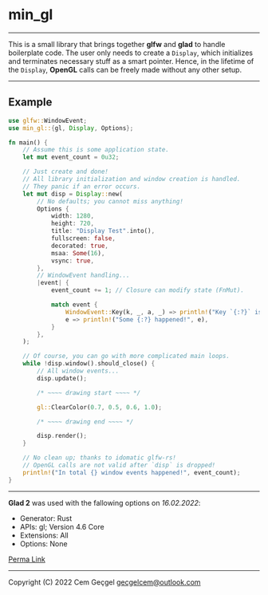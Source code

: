 # min_gl

---

This is a small library that brings together **glfw** and **glad** to handle
boilerplate code. The user only needs to create a `Display`, which initializes
and terminates necessary stuff as a smart pointer. Hence, in the lifetime of the
`Display`, **OpenGL** calls can be freely made without any other setup.

---

## Example

```rust
use glfw::WindowEvent;
use min_gl::{gl, Display, Options};

fn main() {
    // Assume this is some application state.
    let mut event_count = 0u32;

    // Just create and done!
    // All library initialization and window creation is handled.
    // They panic if an error occurs.
    let mut disp = Display::new(
        // No defaults; you cannot miss anything!
        Options {
            width: 1280,
            height: 720,
            title: "Display Test".into(),
            fullscreen: false,
            decorated: true,
            msaa: Some(16),
            vsync: true,
        },
        // WindowEvent handling...
        |event| {
            event_count += 1; // Closure can modify state (FnMut).

            match event {
                WindowEvent::Key(k, _, a, _) => println!("Key `{:?}` is {:?}ed!", k, a),
                e => println!("Some {:?} happened!", e),
            }
        },
    );

    // Of course, you can go with more complicated main loops.
    while !disp.window().should_close() {
        // All window events...
        disp.update();

        /* ~~~~ drawing start ~~~~ */

        gl::ClearColor(0.7, 0.5, 0.6, 1.0);

        /* ~~~~ drawing end ~~~~ */

        disp.render();
    }

    // No clean up; thanks to idomatic glfw-rs!
    // OpenGL calls are not valid after `disp` is dropped!
    println!("In total {} window events happened!", event_count);
}
```

---

**Glad 2** was used with the fallowing options on _16.02.2022_:

- Generator: Rust
- APIs: gl; Version 4.6 Core
- Extensions: All
- Options: None

[Perma Link](https://gen.glad.sh/#generator=rust&api=gl%3D4.6&profile=gl%3Dcore%2Cgles1%3Dcommon&extensions=GL_3DFX_multisample%2CGL_3DFX_tbuffer%2CGL_3DFX_texture_compression_FXT1%2CGL_AMD_blend_minmax_factor%2CGL_AMD_conservative_depth%2CGL_AMD_debug_output%2CGL_AMD_depth_clamp_separate%2CGL_AMD_draw_buffers_blend%2CGL_AMD_framebuffer_multisample_advanced%2CGL_AMD_framebuffer_sample_positions%2CGL_AMD_gcn_shader%2CGL_AMD_gpu_shader_half_float%2CGL_AMD_gpu_shader_int16%2CGL_AMD_gpu_shader_int64%2CGL_AMD_interleaved_elements%2CGL_AMD_multi_draw_indirect%2CGL_AMD_name_gen_delete%2CGL_AMD_occlusion_query_event%2CGL_AMD_performance_monitor%2CGL_AMD_pinned_memory%2CGL_AMD_query_buffer_object%2CGL_AMD_sample_positions%2CGL_AMD_seamless_cubemap_per_texture%2CGL_AMD_shader_atomic_counter_ops%2CGL_AMD_shader_ballot%2CGL_AMD_shader_explicit_vertex_parameter%2CGL_AMD_shader_gpu_shader_half_float_fetch%2CGL_AMD_shader_image_load_store_lod%2CGL_AMD_shader_stencil_export%2CGL_AMD_shader_trinary_minmax%2CGL_AMD_sparse_texture%2CGL_AMD_stencil_operation_extended%2CGL_AMD_texture_gather_bias_lod%2CGL_AMD_texture_texture4%2CGL_AMD_transform_feedback3_lines_triangles%2CGL_AMD_transform_feedback4%2CGL_AMD_vertex_shader_layer%2CGL_AMD_vertex_shader_tessellator%2CGL_AMD_vertex_shader_viewport_index%2CGL_APPLE_aux_depth_stencil%2CGL_APPLE_client_storage%2CGL_APPLE_element_array%2CGL_APPLE_fence%2CGL_APPLE_float_pixels%2CGL_APPLE_flush_buffer_range%2CGL_APPLE_object_purgeable%2CGL_APPLE_rgb_422%2CGL_APPLE_row_bytes%2CGL_APPLE_specular_vector%2CGL_APPLE_texture_range%2CGL_APPLE_transform_hint%2CGL_APPLE_vertex_array_object%2CGL_APPLE_vertex_array_range%2CGL_APPLE_vertex_program_evaluators%2CGL_APPLE_ycbcr_422%2CGL_ARB_ES2_compatibility%2CGL_ARB_ES3_1_compatibility%2CGL_ARB_ES3_2_compatibility%2CGL_ARB_ES3_compatibility%2CGL_ARB_arrays_of_arrays%2CGL_ARB_base_instance%2CGL_ARB_bindless_texture%2CGL_ARB_blend_func_extended%2CGL_ARB_buffer_storage%2CGL_ARB_cl_event%2CGL_ARB_clear_buffer_object%2CGL_ARB_clear_texture%2CGL_ARB_clip_control%2CGL_ARB_color_buffer_float%2CGL_ARB_compatibility%2CGL_ARB_compressed_texture_pixel_storage%2CGL_ARB_compute_shader%2CGL_ARB_compute_variable_group_size%2CGL_ARB_conditional_render_inverted%2CGL_ARB_conservative_depth%2CGL_ARB_copy_buffer%2CGL_ARB_copy_image%2CGL_ARB_cull_distance%2CGL_ARB_debug_output%2CGL_ARB_depth_buffer_float%2CGL_ARB_depth_clamp%2CGL_ARB_depth_texture%2CGL_ARB_derivative_control%2CGL_ARB_direct_state_access%2CGL_ARB_draw_buffers%2CGL_ARB_draw_buffers_blend%2CGL_ARB_draw_elements_base_vertex%2CGL_ARB_draw_indirect%2CGL_ARB_draw_instanced%2CGL_ARB_enhanced_layouts%2CGL_ARB_explicit_attrib_location%2CGL_ARB_explicit_uniform_location%2CGL_ARB_fragment_coord_conventions%2CGL_ARB_fragment_layer_viewport%2CGL_ARB_fragment_program%2CGL_ARB_fragment_program_shadow%2CGL_ARB_fragment_shader%2CGL_ARB_fragment_shader_interlock%2CGL_ARB_framebuffer_no_attachments%2CGL_ARB_framebuffer_object%2CGL_ARB_framebuffer_sRGB%2CGL_ARB_geometry_shader4%2CGL_ARB_get_program_binary%2CGL_ARB_get_texture_sub_image%2CGL_ARB_gl_spirv%2CGL_ARB_gpu_shader5%2CGL_ARB_gpu_shader_fp64%2CGL_ARB_gpu_shader_int64%2CGL_ARB_half_float_pixel%2CGL_ARB_half_float_vertex%2CGL_ARB_imaging%2CGL_ARB_indirect_parameters%2CGL_ARB_instanced_arrays%2CGL_ARB_internalformat_query%2CGL_ARB_internalformat_query2%2CGL_ARB_invalidate_subdata%2CGL_ARB_map_buffer_alignment%2CGL_ARB_map_buffer_range%2CGL_ARB_matrix_palette%2CGL_ARB_multi_bind%2CGL_ARB_multi_draw_indirect%2CGL_ARB_multisample%2CGL_ARB_multitexture%2CGL_ARB_occlusion_query%2CGL_ARB_occlusion_query2%2CGL_ARB_parallel_shader_compile%2CGL_ARB_pipeline_statistics_query%2CGL_ARB_pixel_buffer_object%2CGL_ARB_point_parameters%2CGL_ARB_point_sprite%2CGL_ARB_polygon_offset_clamp%2CGL_ARB_post_depth_coverage%2CGL_ARB_program_interface_query%2CGL_ARB_provoking_vertex%2CGL_ARB_query_buffer_object%2CGL_ARB_robust_buffer_access_behavior%2CGL_ARB_robustness%2CGL_ARB_robustness_isolation%2CGL_ARB_sample_locations%2CGL_ARB_sample_shading%2CGL_ARB_sampler_objects%2CGL_ARB_seamless_cube_map%2CGL_ARB_seamless_cubemap_per_texture%2CGL_ARB_separate_shader_objects%2CGL_ARB_shader_atomic_counter_ops%2CGL_ARB_shader_atomic_counters%2CGL_ARB_shader_ballot%2CGL_ARB_shader_bit_encoding%2CGL_ARB_shader_clock%2CGL_ARB_shader_draw_parameters%2CGL_ARB_shader_group_vote%2CGL_ARB_shader_image_load_store%2CGL_ARB_shader_image_size%2CGL_ARB_shader_objects%2CGL_ARB_shader_precision%2CGL_ARB_shader_stencil_export%2CGL_ARB_shader_storage_buffer_object%2CGL_ARB_shader_subroutine%2CGL_ARB_shader_texture_image_samples%2CGL_ARB_shader_texture_lod%2CGL_ARB_shader_viewport_layer_array%2CGL_ARB_shading_language_100%2CGL_ARB_shading_language_420pack%2CGL_ARB_shading_language_include%2CGL_ARB_shading_language_packing%2CGL_ARB_shadow%2CGL_ARB_shadow_ambient%2CGL_ARB_sparse_buffer%2CGL_ARB_sparse_texture%2CGL_ARB_sparse_texture2%2CGL_ARB_sparse_texture_clamp%2CGL_ARB_spirv_extensions%2CGL_ARB_stencil_texturing%2CGL_ARB_sync%2CGL_ARB_tessellation_shader%2CGL_ARB_texture_barrier%2CGL_ARB_texture_border_clamp%2CGL_ARB_texture_buffer_object%2CGL_ARB_texture_buffer_object_rgb32%2CGL_ARB_texture_buffer_range%2CGL_ARB_texture_compression%2CGL_ARB_texture_compression_bptc%2CGL_ARB_texture_compression_rgtc%2CGL_ARB_texture_cube_map%2CGL_ARB_texture_cube_map_array%2CGL_ARB_texture_env_add%2CGL_ARB_texture_env_combine%2CGL_ARB_texture_env_crossbar%2CGL_ARB_texture_env_dot3%2CGL_ARB_texture_filter_anisotropic%2CGL_ARB_texture_filter_minmax%2CGL_ARB_texture_float%2CGL_ARB_texture_gather%2CGL_ARB_texture_mirror_clamp_to_edge%2CGL_ARB_texture_mirrored_repeat%2CGL_ARB_texture_multisample%2CGL_ARB_texture_non_power_of_two%2CGL_ARB_texture_query_levels%2CGL_ARB_texture_query_lod%2CGL_ARB_texture_rectangle%2CGL_ARB_texture_rg%2CGL_ARB_texture_rgb10_a2ui%2CGL_ARB_texture_stencil8%2CGL_ARB_texture_storage%2CGL_ARB_texture_storage_multisample%2CGL_ARB_texture_swizzle%2CGL_ARB_texture_view%2CGL_ARB_timer_query%2CGL_ARB_transform_feedback2%2CGL_ARB_transform_feedback3%2CGL_ARB_transform_feedback_instanced%2CGL_ARB_transform_feedback_overflow_query%2CGL_ARB_transpose_matrix%2CGL_ARB_uniform_buffer_object%2CGL_ARB_vertex_array_bgra%2CGL_ARB_vertex_array_object%2CGL_ARB_vertex_attrib_64bit%2CGL_ARB_vertex_attrib_binding%2CGL_ARB_vertex_blend%2CGL_ARB_vertex_buffer_object%2CGL_ARB_vertex_program%2CGL_ARB_vertex_shader%2CGL_ARB_vertex_type_10f_11f_11f_rev%2CGL_ARB_vertex_type_2_10_10_10_rev%2CGL_ARB_viewport_array%2CGL_ARB_window_pos%2CGL_ATI_draw_buffers%2CGL_ATI_element_array%2CGL_ATI_envmap_bumpmap%2CGL_ATI_fragment_shader%2CGL_ATI_map_object_buffer%2CGL_ATI_meminfo%2CGL_ATI_pixel_format_float%2CGL_ATI_pn_triangles%2CGL_ATI_separate_stencil%2CGL_ATI_text_fragment_shader%2CGL_ATI_texture_env_combine3%2CGL_ATI_texture_float%2CGL_ATI_texture_mirror_once%2CGL_ATI_vertex_array_object%2CGL_ATI_vertex_attrib_array_object%2CGL_ATI_vertex_streams%2CGL_EXT_422_pixels%2CGL_EXT_EGL_image_storage%2CGL_EXT_EGL_sync%2CGL_EXT_abgr%2CGL_EXT_bgra%2CGL_EXT_bindable_uniform%2CGL_EXT_blend_color%2CGL_EXT_blend_equation_separate%2CGL_EXT_blend_func_separate%2CGL_EXT_blend_logic_op%2CGL_EXT_blend_minmax%2CGL_EXT_blend_subtract%2CGL_EXT_clip_volume_hint%2CGL_EXT_cmyka%2CGL_EXT_color_subtable%2CGL_EXT_compiled_vertex_array%2CGL_EXT_convolution%2CGL_EXT_coordinate_frame%2CGL_EXT_copy_texture%2CGL_EXT_cull_vertex%2CGL_EXT_debug_label%2CGL_EXT_debug_marker%2CGL_EXT_depth_bounds_test%2CGL_EXT_direct_state_access%2CGL_EXT_draw_buffers2%2CGL_EXT_draw_instanced%2CGL_EXT_draw_range_elements%2CGL_EXT_external_buffer%2CGL_EXT_fog_coord%2CGL_EXT_framebuffer_blit%2CGL_EXT_framebuffer_multisample%2CGL_EXT_framebuffer_multisample_blit_scaled%2CGL_EXT_framebuffer_object%2CGL_EXT_framebuffer_sRGB%2CGL_EXT_geometry_shader4%2CGL_EXT_gpu_program_parameters%2CGL_EXT_gpu_shader4%2CGL_EXT_histogram%2CGL_EXT_index_array_formats%2CGL_EXT_index_func%2CGL_EXT_index_material%2CGL_EXT_index_texture%2CGL_EXT_light_texture%2CGL_EXT_memory_object%2CGL_EXT_memory_object_fd%2CGL_EXT_memory_object_win32%2CGL_EXT_misc_attribute%2CGL_EXT_multi_draw_arrays%2CGL_EXT_multisample%2CGL_EXT_multiview_tessellation_geometry_shader%2CGL_EXT_multiview_texture_multisample%2CGL_EXT_multiview_timer_query%2CGL_EXT_packed_depth_stencil%2CGL_EXT_packed_float%2CGL_EXT_packed_pixels%2CGL_EXT_paletted_texture%2CGL_EXT_pixel_buffer_object%2CGL_EXT_pixel_transform%2CGL_EXT_pixel_transform_color_table%2CGL_EXT_point_parameters%2CGL_EXT_polygon_offset%2CGL_EXT_polygon_offset_clamp%2CGL_EXT_post_depth_coverage%2CGL_EXT_provoking_vertex%2CGL_EXT_raster_multisample%2CGL_EXT_rescale_normal%2CGL_EXT_secondary_color%2CGL_EXT_semaphore%2CGL_EXT_semaphore_fd%2CGL_EXT_semaphore_win32%2CGL_EXT_separate_shader_objects%2CGL_EXT_separate_specular_color%2CGL_EXT_shader_framebuffer_fetch%2CGL_EXT_shader_framebuffer_fetch_non_coherent%2CGL_EXT_shader_image_load_formatted%2CGL_EXT_shader_image_load_store%2CGL_EXT_shader_integer_mix%2CGL_EXT_shadow_funcs%2CGL_EXT_shared_texture_palette%2CGL_EXT_sparse_texture2%2CGL_EXT_stencil_clear_tag%2CGL_EXT_stencil_two_side%2CGL_EXT_stencil_wrap%2CGL_EXT_subtexture%2CGL_EXT_texture%2CGL_EXT_texture3D%2CGL_EXT_texture_array%2CGL_EXT_texture_buffer_object%2CGL_EXT_texture_compression_latc%2CGL_EXT_texture_compression_rgtc%2CGL_EXT_texture_compression_s3tc%2CGL_EXT_texture_cube_map%2CGL_EXT_texture_env_add%2CGL_EXT_texture_env_combine%2CGL_EXT_texture_env_dot3%2CGL_EXT_texture_filter_anisotropic%2CGL_EXT_texture_filter_minmax%2CGL_EXT_texture_integer%2CGL_EXT_texture_lod_bias%2CGL_EXT_texture_mirror_clamp%2CGL_EXT_texture_object%2CGL_EXT_texture_perturb_normal%2CGL_EXT_texture_sRGB%2CGL_EXT_texture_sRGB_R8%2CGL_EXT_texture_sRGB_RG8%2CGL_EXT_texture_sRGB_decode%2CGL_EXT_texture_shadow_lod%2CGL_EXT_texture_shared_exponent%2CGL_EXT_texture_snorm%2CGL_EXT_texture_storage%2CGL_EXT_texture_swizzle%2CGL_EXT_timer_query%2CGL_EXT_transform_feedback%2CGL_EXT_vertex_array%2CGL_EXT_vertex_array_bgra%2CGL_EXT_vertex_attrib_64bit%2CGL_EXT_vertex_shader%2CGL_EXT_vertex_weighting%2CGL_EXT_win32_keyed_mutex%2CGL_EXT_window_rectangles%2CGL_EXT_x11_sync_object%2CGL_GREMEDY_frame_terminator%2CGL_GREMEDY_string_marker%2CGL_HP_convolution_border_modes%2CGL_HP_image_transform%2CGL_HP_occlusion_test%2CGL_HP_texture_lighting%2CGL_IBM_cull_vertex%2CGL_IBM_multimode_draw_arrays%2CGL_IBM_rasterpos_clip%2CGL_IBM_static_data%2CGL_IBM_texture_mirrored_repeat%2CGL_IBM_vertex_array_lists%2CGL_INGR_blend_func_separate%2CGL_INGR_color_clamp%2CGL_INGR_interlace_read%2CGL_INTEL_blackhole_render%2CGL_INTEL_conservative_rasterization%2CGL_INTEL_fragment_shader_ordering%2CGL_INTEL_framebuffer_CMAA%2CGL_INTEL_map_texture%2CGL_INTEL_parallel_arrays%2CGL_INTEL_performance_query%2CGL_KHR_blend_equation_advanced%2CGL_KHR_blend_equation_advanced_coherent%2CGL_KHR_context_flush_control%2CGL_KHR_debug%2CGL_KHR_no_error%2CGL_KHR_parallel_shader_compile%2CGL_KHR_robust_buffer_access_behavior%2CGL_KHR_robustness%2CGL_KHR_shader_subgroup%2CGL_KHR_texture_compression_astc_hdr%2CGL_KHR_texture_compression_astc_ldr%2CGL_KHR_texture_compression_astc_sliced_3d%2CGL_MESAX_texture_stack%2CGL_MESA_framebuffer_flip_x%2CGL_MESA_framebuffer_flip_y%2CGL_MESA_framebuffer_swap_xy%2CGL_MESA_pack_invert%2CGL_MESA_program_binary_formats%2CGL_MESA_resize_buffers%2CGL_MESA_shader_integer_functions%2CGL_MESA_tile_raster_order%2CGL_MESA_window_pos%2CGL_MESA_ycbcr_texture%2CGL_NVX_blend_equation_advanced_multi_draw_buffers%2CGL_NVX_conditional_render%2CGL_NVX_gpu_memory_info%2CGL_NVX_gpu_multicast2%2CGL_NVX_linked_gpu_multicast%2CGL_NVX_progress_fence%2CGL_NV_alpha_to_coverage_dither_control%2CGL_NV_bindless_multi_draw_indirect%2CGL_NV_bindless_multi_draw_indirect_count%2CGL_NV_bindless_texture%2CGL_NV_blend_equation_advanced%2CGL_NV_blend_equation_advanced_coherent%2CGL_NV_blend_minmax_factor%2CGL_NV_blend_square%2CGL_NV_clip_space_w_scaling%2CGL_NV_command_list%2CGL_NV_compute_program5%2CGL_NV_compute_shader_derivatives%2CGL_NV_conditional_render%2CGL_NV_conservative_raster%2CGL_NV_conservative_raster_dilate%2CGL_NV_conservative_raster_pre_snap%2CGL_NV_conservative_raster_pre_snap_triangles%2CGL_NV_conservative_raster_underestimation%2CGL_NV_copy_depth_to_color%2CGL_NV_copy_image%2CGL_NV_deep_texture3D%2CGL_NV_depth_buffer_float%2CGL_NV_depth_clamp%2CGL_NV_draw_texture%2CGL_NV_draw_vulkan_image%2CGL_NV_evaluators%2CGL_NV_explicit_multisample%2CGL_NV_fence%2CGL_NV_fill_rectangle%2CGL_NV_float_buffer%2CGL_NV_fog_distance%2CGL_NV_fragment_coverage_to_color%2CGL_NV_fragment_program%2CGL_NV_fragment_program2%2CGL_NV_fragment_program4%2CGL_NV_fragment_program_option%2CGL_NV_fragment_shader_barycentric%2CGL_NV_fragment_shader_interlock%2CGL_NV_framebuffer_mixed_samples%2CGL_NV_framebuffer_multisample_coverage%2CGL_NV_geometry_program4%2CGL_NV_geometry_shader4%2CGL_NV_geometry_shader_passthrough%2CGL_NV_gpu_multicast%2CGL_NV_gpu_program4%2CGL_NV_gpu_program5%2CGL_NV_gpu_program5_mem_extended%2CGL_NV_gpu_shader5%2CGL_NV_half_float%2CGL_NV_internalformat_sample_query%2CGL_NV_light_max_exponent%2CGL_NV_memory_attachment%2CGL_NV_memory_object_sparse%2CGL_NV_mesh_shader%2CGL_NV_multisample_coverage%2CGL_NV_multisample_filter_hint%2CGL_NV_occlusion_query%2CGL_NV_packed_depth_stencil%2CGL_NV_parameter_buffer_object%2CGL_NV_parameter_buffer_object2%2CGL_NV_path_rendering%2CGL_NV_path_rendering_shared_edge%2CGL_NV_pixel_data_range%2CGL_NV_point_sprite%2CGL_NV_present_video%2CGL_NV_primitive_restart%2CGL_NV_primitive_shading_rate%2CGL_NV_query_resource%2CGL_NV_query_resource_tag%2CGL_NV_register_combiners%2CGL_NV_register_combiners2%2CGL_NV_representative_fragment_test%2CGL_NV_robustness_video_memory_purge%2CGL_NV_sample_locations%2CGL_NV_sample_mask_override_coverage%2CGL_NV_scissor_exclusive%2CGL_NV_shader_atomic_counters%2CGL_NV_shader_atomic_float%2CGL_NV_shader_atomic_float64%2CGL_NV_shader_atomic_fp16_vector%2CGL_NV_shader_atomic_int64%2CGL_NV_shader_buffer_load%2CGL_NV_shader_buffer_store%2CGL_NV_shader_storage_buffer_object%2CGL_NV_shader_subgroup_partitioned%2CGL_NV_shader_texture_footprint%2CGL_NV_shader_thread_group%2CGL_NV_shader_thread_shuffle%2CGL_NV_shading_rate_image%2CGL_NV_stereo_view_rendering%2CGL_NV_tessellation_program5%2CGL_NV_texgen_emboss%2CGL_NV_texgen_reflection%2CGL_NV_texture_barrier%2CGL_NV_texture_compression_vtc%2CGL_NV_texture_env_combine4%2CGL_NV_texture_expand_normal%2CGL_NV_texture_multisample%2CGL_NV_texture_rectangle%2CGL_NV_texture_rectangle_compressed%2CGL_NV_texture_shader%2CGL_NV_texture_shader2%2CGL_NV_texture_shader3%2CGL_NV_timeline_semaphore%2CGL_NV_transform_feedback%2CGL_NV_transform_feedback2%2CGL_NV_uniform_buffer_unified_memory%2CGL_NV_vdpau_interop%2CGL_NV_vdpau_interop2%2CGL_NV_vertex_array_range%2CGL_NV_vertex_array_range2%2CGL_NV_vertex_attrib_integer_64bit%2CGL_NV_vertex_buffer_unified_memory%2CGL_NV_vertex_program%2CGL_NV_vertex_program1_1%2CGL_NV_vertex_program2%2CGL_NV_vertex_program2_option%2CGL_NV_vertex_program3%2CGL_NV_vertex_program4%2CGL_NV_video_capture%2CGL_NV_viewport_array2%2CGL_NV_viewport_swizzle%2CGL_OES_byte_coordinates%2CGL_OES_compressed_paletted_texture%2CGL_OES_fixed_point%2CGL_OES_query_matrix%2CGL_OES_read_format%2CGL_OES_single_precision%2CGL_OML_interlace%2CGL_OML_resample%2CGL_OML_subsample%2CGL_OVR_multiview%2CGL_OVR_multiview2%2CGL_PGI_misc_hints%2CGL_PGI_vertex_hints%2CGL_REND_screen_coordinates%2CGL_S3_s3tc%2CGL_SGIS_detail_texture%2CGL_SGIS_fog_function%2CGL_SGIS_generate_mipmap%2CGL_SGIS_multisample%2CGL_SGIS_pixel_texture%2CGL_SGIS_point_line_texgen%2CGL_SGIS_point_parameters%2CGL_SGIS_sharpen_texture%2CGL_SGIS_texture4D%2CGL_SGIS_texture_border_clamp%2CGL_SGIS_texture_color_mask%2CGL_SGIS_texture_edge_clamp%2CGL_SGIS_texture_filter4%2CGL_SGIS_texture_lod%2CGL_SGIS_texture_select%2CGL_SGIX_async%2CGL_SGIX_async_histogram%2CGL_SGIX_async_pixel%2CGL_SGIX_blend_alpha_minmax%2CGL_SGIX_calligraphic_fragment%2CGL_SGIX_clipmap%2CGL_SGIX_convolution_accuracy%2CGL_SGIX_depth_pass_instrument%2CGL_SGIX_depth_texture%2CGL_SGIX_flush_raster%2CGL_SGIX_fog_offset%2CGL_SGIX_fragment_lighting%2CGL_SGIX_framezoom%2CGL_SGIX_igloo_interface%2CGL_SGIX_instruments%2CGL_SGIX_interlace%2CGL_SGIX_ir_instrument1%2CGL_SGIX_list_priority%2CGL_SGIX_pixel_texture%2CGL_SGIX_pixel_tiles%2CGL_SGIX_polynomial_ffd%2CGL_SGIX_reference_plane%2CGL_SGIX_resample%2CGL_SGIX_scalebias_hint%2CGL_SGIX_shadow%2CGL_SGIX_shadow_ambient%2CGL_SGIX_sprite%2CGL_SGIX_subsample%2CGL_SGIX_tag_sample_buffer%2CGL_SGIX_texture_add_env%2CGL_SGIX_texture_coordinate_clamp%2CGL_SGIX_texture_lod_bias%2CGL_SGIX_texture_multi_buffer%2CGL_SGIX_texture_scale_bias%2CGL_SGIX_vertex_preclip%2CGL_SGIX_ycrcb%2CGL_SGIX_ycrcb_subsample%2CGL_SGIX_ycrcba%2CGL_SGI_color_matrix%2CGL_SGI_color_table%2CGL_SGI_texture_color_table%2CGL_SUNX_constant_data%2CGL_SUN_convolution_border_modes%2CGL_SUN_global_alpha%2CGL_SUN_mesh_array%2CGL_SUN_slice_accum%2CGL_SUN_triangle_list%2CGL_SUN_vertex%2CGL_WIN_phong_shading%2CGL_WIN_specular_fog)

---

Copyright (C) 2022 Cem Geçgel <gecgelcem@outlook.com>
